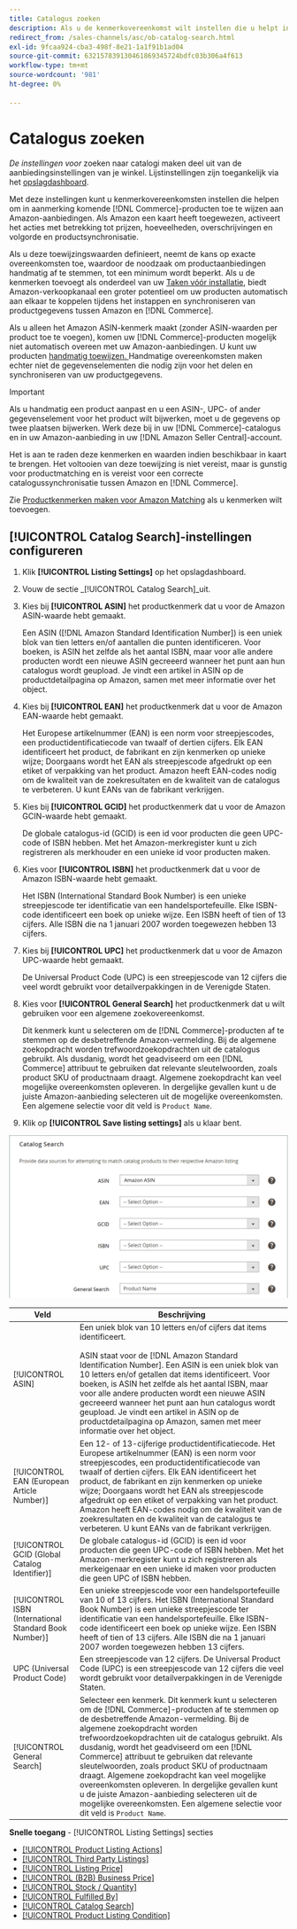 ```yaml
---
title: Catalogus zoeken
description: Als u de kenmerkovereenkomst wilt instellen die u helpt in aanmerking komende producten uit de handelscatalogus toe te wijzen aan Amazon-aanbiedingen, werkt u de zoekinstellingen van de catalogus bij.
redirect_from: /sales-channels/asc/ob-catalog-search.html
exl-id: 9fcaa924-cba3-498f-8e21-1a1f91b1ad04
source-git-commit: 632157839130461869345724bdfc03b306a4f613
workflow-type: tm+mt
source-wordcount: '981'
ht-degree: 0%

---
```


# Catalogus zoeken

_De instellingen voor_ zoeken naar catalogi maken deel uit van de aanbiedingsinstellingen van je winkel. Lijstinstellingen zijn toegankelijk via het [opslagdashboard](./amazon-store-dashboard.md).

Met deze instellingen kunt u kenmerkovereenkomsten instellen die helpen om in aanmerking komende [!DNL Commerce]-producten toe te wijzen aan Amazon-aanbiedingen. Als Amazon een kaart heeft toegewezen, activeert het acties met betrekking tot prijzen, hoeveelheden, overschrijvingen en volgorde en productsynchronisatie.

Als u deze toewijzingswaarden definieert, neemt de kans op exacte overeenkomsten toe, waardoor de noodzaak om productaanbiedingen handmatig af te stemmen, tot een minimum wordt beperkt. Als u de kenmerken toevoegt als onderdeel van uw [Taken vóór installatie](./amazon-pre-setup-tasks.md), biedt Amazon-verkoopkanaal een groter potentieel om uw producten automatisch aan elkaar te koppelen tijdens het instappen en synchroniseren van productgegevens tussen Amazon en [!DNL Commerce].

Als u alleen het Amazon ASIN-kenmerk maakt (zonder ASIN-waarden per product toe te voegen), komen uw [!DNL Commerce]-producten mogelijk niet automatisch overeen met uw Amazon-aanbiedingen. U kunt uw producten [handmatig toewijzen. ](./creating-assigning-catalog-products.md) Handmatige overeenkomsten maken echter niet de gegevenselementen die nodig zijn voor het delen en synchroniseren van uw productgegevens.

>[!IMPORTANT]
>
>Als u handmatig een product aanpast en u een ASIN-, UPC- of ander gegevenselement voor het product wilt bijwerken, moet u de gegevens op twee plaatsen bijwerken. Werk deze bij in uw [!DNL Commerce]-catalogus en in uw Amazon-aanbieding in uw [!DNL Amazon Seller Central]-account.

Het is aan te raden deze kenmerken en waarden indien beschikbaar in kaart te brengen. Het voltooien van deze toewijzing is niet vereist, maar is gunstig voor productmatching en is vereist voor een correcte catalogussynchronisatie tussen Amazon en [!DNL Commerce].

Zie [Productkenmerken maken voor Amazon Matching](./ob-creating-magento-attributes.md) als u kenmerken wilt toevoegen.

## [!UICONTROL Catalog Search]-instellingen configureren

1. Klik **[!UICONTROL Listing Settings]** op het opslagdashboard.

1. Vouw de sectie _[!UICONTROL Catalog Search]_uit.

1. Kies bij **[!UICONTROL ASIN]** het productkenmerk dat u voor de Amazon ASIN-waarde hebt gemaakt.

   Een ASIN ([!DNL Amazon Standard Identification Number]) is een uniek blok van tien letters en/of aantallen die punten identificeren. Voor boeken, is ASIN het zelfde als het aantal ISBN, maar voor alle andere producten wordt een nieuwe ASIN gecreeerd wanneer het punt aan hun catalogus wordt geupload. Je vindt een artikel in ASIN op de productdetailpagina op Amazon, samen met meer informatie over het object.

1. Kies bij **[!UICONTROL EAN]** het productkenmerk dat u voor de Amazon EAN-waarde hebt gemaakt.

   Het Europese artikelnummer (EAN) is een norm voor streepjescodes, een productidentificatiecode van twaalf of dertien cijfers. Elk EAN identificeert het product, de fabrikant en zijn kenmerken op unieke wijze; Doorgaans wordt het EAN als streepjescode afgedrukt op een etiket of verpakking van het product. Amazon heeft EAN-codes nodig om de kwaliteit van de zoekresultaten en de kwaliteit van de catalogus te verbeteren. U kunt EANs van de fabrikant verkrijgen.

1. Kies bij **[!UICONTROL GCID]** het productkenmerk dat u voor de Amazon GCIN-waarde hebt gemaakt.

   De globale catalogus-id (GCID) is een id voor producten die geen UPC-code of ISBN hebben. Met het Amazon-merkregister kunt u zich registreren als merkhouder en een unieke id voor producten maken.

1. Kies voor **[!UICONTROL ISBN]** het productkenmerk dat u voor de Amazon ISBN-waarde hebt gemaakt.

   Het ISBN (International Standard Book Number) is een unieke streepjescode ter identificatie van een handelsportefeuille. Elke ISBN-code identificeert een boek op unieke wijze. Een ISBN heeft of tien of 13 cijfers. Alle ISBN die na 1 januari 2007 worden toegewezen hebben 13 cijfers.

1. Kies bij **[!UICONTROL UPC]** het productkenmerk dat u voor de Amazon UPC-waarde hebt gemaakt.

   De Universal Product Code (UPC) is een streepjescode van 12 cijfers die veel wordt gebruikt voor detailverpakkingen in de Verenigde Staten.

1. Kies voor **[!UICONTROL General Search]** het productkenmerk dat u wilt gebruiken voor een algemene zoekovereenkomst.

   Dit kenmerk kunt u selecteren om de [!DNL Commerce]-producten af te stemmen op de desbetreffende Amazon-vermelding. Bij de algemene zoekopdracht worden trefwoordzoekopdrachten uit de catalogus gebruikt. Als dusdanig, wordt het geadviseerd om een [!DNL Commerce] attribuut te gebruiken dat relevante sleutelwoorden, zoals product SKU of productnaam draagt. Algemene zoekopdracht kan veel mogelijke overeenkomsten opleveren. In dergelijke gevallen kunt u de juiste Amazon-aanbieding selecteren uit de mogelijke overeenkomsten. Een algemene selectie voor dit veld is `Product Name`.

1. Klik op **[!UICONTROL Save listing settings]** als u klaar bent.

![Catalogus zoeken](assets/amazon-catalog-search.png)

| Veld | Beschrijving |
|--- |--- |
| [!UICONTROL ASIN] | Een uniek blok van 10 letters en/of cijfers dat items identificeert.<br><br>ASIN staat voor de  [!DNL Amazon Standard Identification Number]. Een ASIN is een uniek blok van 10 letters en/of getallen dat items identificeert. Voor boeken, is ASIN het zelfde als het aantal ISBN, maar voor alle andere producten wordt een nieuwe ASIN gecreeerd wanneer het punt aan hun catalogus wordt geupload. Je vindt een artikel in ASIN op de productdetailpagina op Amazon, samen met meer informatie over het object. |
| [!UICONTROL EAN (European Article Number)] | Een 12- of 13-cijferige productidentificatiecode. Het Europese artikelnummer (EAN) is een norm voor streepjescodes, een productidentificatiecode van twaalf of dertien cijfers. Elk EAN identificeert het product, de fabrikant en zijn kenmerken op unieke wijze; Doorgaans wordt het EAN als streepjescode afgedrukt op een etiket of verpakking van het product. Amazon heeft EAN-codes nodig om de kwaliteit van de zoekresultaten en de kwaliteit van de catalogus te verbeteren. U kunt EANs van de fabrikant verkrijgen. |
| [!UICONTROL GCID (Global Catalog Identifier)] | De globale catalogus-id (GCID) is een id voor producten die geen UPC-code of ISBN hebben. Met het Amazon-merkregister kunt u zich registreren als merkeigenaar en een unieke id maken voor producten die geen UPC of ISBN hebben. |
| [!UICONTROL ISBN (International Standard Book Number)] | Een unieke streepjescode voor een handelsportefeuille van 10 of 13 cijfers. Het ISBN (International Standard Book Number) is een unieke streepjescode ter identificatie van een handelsportefeuille. Elke ISBN-code identificeert een boek op unieke wijze. Een ISBN heeft of tien of 13 cijfers. Alle ISBN die na 1 januari 2007 worden toegewezen hebben 13 cijfers. |
| UPC (Universal Product Code) | Een streepjescode van 12 cijfers. De Universal Product Code (UPC) is een streepjescode van 12 cijfers die veel wordt gebruikt voor detailverpakkingen in de Verenigde Staten. |
| [!UICONTROL General Search] | Selecteer een kenmerk. Dit kenmerk kunt u selecteren om de [!DNL Commerce]-producten af te stemmen op de desbetreffende Amazon-vermelding. Bij de algemene zoekopdracht worden trefwoordzoekopdrachten uit de catalogus gebruikt. Als dusdanig, wordt het geadviseerd om een [!DNL Commerce] attribuut te gebruiken dat relevante sleutelwoorden, zoals product SKU of productnaam draagt. Algemene zoekopdracht kan veel mogelijke overeenkomsten opleveren. In dergelijke gevallen kunt u de juiste Amazon-aanbieding selecteren uit de mogelijke overeenkomsten. Een algemene selectie voor dit veld is `Product Name`. |

**Snelle toegang**  -  [!UICONTROL Listing Settings] secties

- [[!UICONTROL Product Listing Actions]](./product-listing-actions.md)
- [[!UICONTROL Third Party Listings]](./third-party-listing-settings.md)
- [[!UICONTROL Listing Price]](./listing-price.md)
- [[!UICONTROL (B2B) Business Price]](./business-pricing.md)
- [[!UICONTROL Stock / Quantity]](./stock-quantity.md)
- [[!UICONTROL Fulfilled By]](./fulfilled-by.md)
- [[!UICONTROL Catalog Search]](./catalog-search.md)
- [[!UICONTROL Product Listing Condition]](./product-listing-condition.md)
